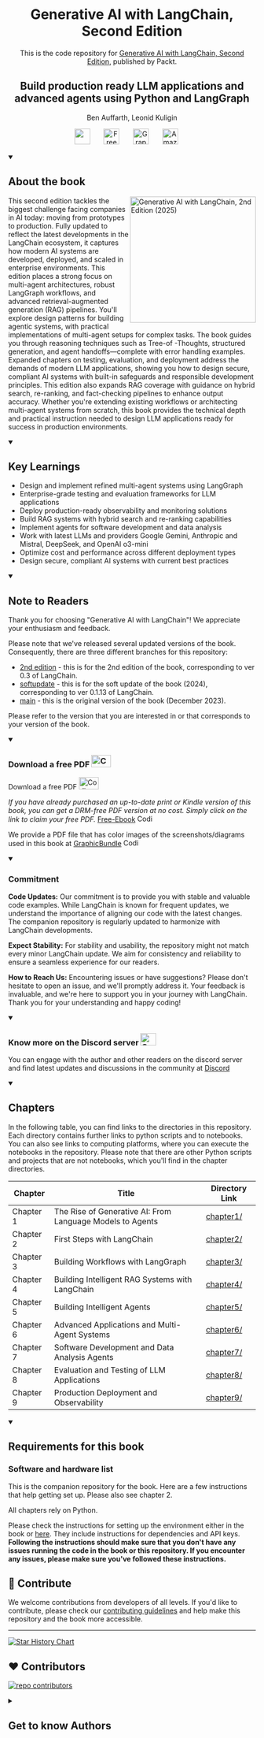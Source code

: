 <h1 align="center">
Generative AI with LangChain, Second Edition</h1>
<p align="center">This is the code repository for <a href ="https://www.packtpub.com/en-us/product/generative-ai-with-langchain-second-edition-9781837022014"> Generative AI with LangChain, Second Edition</a>, published by Packt.
</p>

<h2 align="center">
Build production ready LLM applications and advanced agents using Python and LangGraph 
</h2>
<p align="center">
Ben Auffarth, Leonid Kuligin</p>

<p align="center">
   <a href="https://discord.gg/YQbX5rsc74" alt="Discord" title="Learn more on the Discord server"><img width="32px" src="https://cliply.co/wp-content/uploads/2021/08/372108630_DISCORD_LOGO_400.gif"/></a>
  &#8287;&#8287;&#8287;&#8287;&#8287;
  <a href="https://packt.link/free-ebook/9781837022014"><img width="32px" alt="Free PDF" title="Free PDF" src="https://cdn-icons-png.flaticon.com/512/4726/4726010.png"/></a>
 &#8287;&#8287;&#8287;&#8287;&#8287;
  <a href="https://packt.link/gbp/9781837022014"><img width="32px" alt="Graphic Bundle" title="Graphic Bundle" src="https://cdn-icons-png.flaticon.com/512/2659/2659360.png"/></a>
  &#8287;&#8287;&#8287;&#8287;&#8287;
   <a href="https://amzn.to/4muAqBT"><img width="32px" alt="Amazon" title="Get your copy" src="https://cdn-icons-png.flaticon.com/512/15466/15466027.png"/></a>
  &#8287;&#8287;&#8287;&#8287;&#8287;
</p>
<details open> 
  <summary><h2>About the book</summary>
<a href="https://www.packtpub.com/en-us/product/generative-ai-with-langchain-9781837022014">
<img src="https://content.packt.com/B32363/cover_image_small.jpg" alt="Generative AI with LangChain, 2nd Edition (2025)" height="256px" align="right">
</a>

This second edition tackles the biggest challenge facing companies in AI today: moving from prototypes to production. Fully updated to reflect the latest developments in the LangChain ecosystem, it captures how modern AI systems are developed, deployed, and scaled in enterprise environments. This edition places a strong focus on multi-agent architectures, robust LangGraph workflows, and advanced retrieval-augmented generation (RAG) pipelines.
You'll explore design patterns for building agentic systems, with practical implementations of multi-agent setups for complex tasks. The book guides you through reasoning techniques such as Tree-of -Thoughts, structured generation, and agent handoffs—complete with error handling examples. Expanded chapters on testing, evaluation, and deployment address the demands of modern LLM applications, showing you how to design secure, compliant AI systems with built-in safeguards and responsible development principles. This edition also expands RAG coverage with guidance on hybrid search, re-ranking, and fact-checking pipelines to enhance output accuracy.
Whether you're extending existing workflows or architecting multi-agent systems from scratch, this book provides the technical depth and practical instruction needed to design LLM applications ready for success in production environments.
</details>
<details open> 
  <summary><h2>Key Learnings</summary>

<ul>
<li>Design and implement refined multi-agent systems using LangGraph</li>
<li>Enterprise-grade testing and evaluation frameworks for LLM applications</li>
<li>Deploy production-ready observability and monitoring solutions</li>
<li>Build RAG systems with hybrid search and re-ranking capabilities</li>
<li>Implement agents for software development and data analysis</li>
<li>Work with latest LLMs and providers Google Gemini, Anthropic and Mistral, DeepSeek, and OpenAI o3-mini</li>
<li>Optimize cost and performance across different deployment types</li>
<li>Design secure, compliant AI systems with current best practices</li>
</ul>

  </details>
  <details open>
<summary><h2>Note to Readers</summary>

Thank you for choosing "Generative AI with LangChain"! We appreciate your enthusiasm and feedback.

Please note that we've released several updated versions of the book. Consequently, there are three different branches for this repository: 
* [2nd edition](https://github.com/benman1/generative_ai_with_langchain/tree/second_edition) - this is for the 2nd edition of the book, corresponding to ver 0.3 of LangChain.
* [softupdate](https://github.com/benman1/generative_ai_with_langchain/tree/softupdate) - this is for the soft update of the book (2024), corresponding to ver 0.1.13 of LangChain.
* [main](https://github.com/benman1/generative_ai_with_langchain/tree/main) - this is the original version of the book (December 2023).

Please refer to the version that you are interested in or that corresponds to your version of the book.
</details>

<details open>
<summary><h3>Download a free PDF <img alt="Coding" height="25" width="40" src="https://emergency.com.au/wp-content/uploads/2021/03/free.gif"></summary>
Download a free PDF <img alt="Coding" height="25" width="40" src="https://emergency.com.au/wp-content/uploads/2021/03/free.gif">

_If you have already purchased an up-to-date print or Kindle version of this book, you can get a DRM-free PDF version at no cost. Simply click on the link to claim your free PDF._
[Free-Ebook](https://packt.link/free-ebook/9781837022014) <img alt="Coding" height="15" width="35"  src="https://media.tenor.com/ex_HDD_k5P8AAAAi/habbo-habbohotel.gif">

We  provide a PDF file that has color images of the screenshots/diagrams used in this book at [GraphicBundle](https://packt.link/gbp/9781837022014) <img alt="Coding" height="15" width="35"  src="https://media.tenor.com/ex_HDD_k5P8AAAAi/habbo-habbohotel.gif">
</details>

<details open>
<summary><h3>Commitment</summary>

<b>Code Updates:</b> Our commitment is to provide you with stable and valuable code examples. While LangChain is known for frequent updates, we understand the importance of aligning our code with the latest changes. The companion repository is regularly updated to harmonize with LangChain developments.

<b>Expect Stability:</b> For stability and usability, the repository might not match every minor LangChain update. We aim for consistency and reliability to ensure a seamless experience for our readers. 

<b>How to Reach Us:</b> Encountering issues or have suggestions? Please don't hesitate to open an issue, and we'll promptly address it. Your feedback is invaluable, and we're here to support you in your journey with LangChain.
Thank you for your understanding and happy coding!
</details>

<details open> 
   <summary><h3>Know more on the Discord server <img alt="Coding" height="25" width="32"  src="https://cliply.co/wp-content/uploads/2021/08/372108630_DISCORD_LOGO_400.gif"></summary>

You can engage with the author and other readers on the discord server and find latest updates and discussions in the community at [Discord](https://discord.gg/YQbX5rsc74)
</details>

<details open> 
  <summary><h2>Chapters</summary>

In the following table, you can find links to the directories in this repository. Each directory contains further links to python scripts and to notebooks. You can also see links to computing platforms, where you can execute the notebooks in the repository. Please note that there are other Python scripts and projects that are not notebooks, which you'll find in the chapter directories.

| Chapter | Title | Directory Link |
|---------|-------|----------------|
| Chapter 1 | The Rise of Generative AI: From Language Models to Agents | [chapter1/](./chapter1) |
| Chapter 2 | First Steps with LangChain | [chapter2/](./chapter2) |
| Chapter 3 | Building Workflows with LangGraph | [chapter3/](./chapter3) |
| Chapter 4 | Building Intelligent RAG Systems with LangChain | [chapter4/](./chapter4) |
| Chapter 5 | Building Intelligent Agents | [chapter5/](./chapter5) |
| Chapter 6 | Advanced Applications and Multi-Agent Systems | [chapter6/](./chapter6) |
| Chapter 7 | Software Development and Data Analysis Agents | [chapter7/](./chapter7) |
| Chapter 8 | Evaluation and Testing of LLM Applications | [chapter8/](./chapter8) |
| Chapter 9 | Production Deployment and Observability | [chapter9/](./chapter9) |

</details>


<details open> 
  <summary><h2>Requirements for this book</summary>
  
### Software and hardware list
This is the companion repository for the book. Here are a few instructions that help getting set up. Please also see chapter 2. 

All chapters rely on Python. 

Please check the instructions for setting up the environment either in the book or [here](./SETUP.md). They include instructions for dependencies and API keys. **Following the instructions should make sure that you don't have any issues running the code in the book or this repository. If you encounter any issues, please make sure you've followed these instructions.**


## 👋 Contribute

We welcome contributions from developers of all levels. If you'd like to contribute, please check our [contributing guidelines](./CONTRIBUTING.md) and help make this repository and the book more accessible.

---
[![Star History Chart](https://api.star-history.com/svg?repos=benman1/generative_ai_with_langchain&type=Timeline)](https://star-history.com/#benman1/generative_ai_with_langchain&Date)


## ❤️ Contributors

[![repo contributors](https://contrib.rocks/image?repo=benman1/generative_ai_with_langchain)](https://github.com/benman1/generative_ai_with_langchain/graphs/contributors)


<details> 
  <summary><h2>Get to know Authors</h2></summary>

_Ben Auffarth_ Ben Auffarth is a full-stack data scientist with more than 15 years of work experience. With a background and Ph.D. in computational and cognitive neuroscience, he has designed and conducted wet lab experiments on cell cultures, analyzed experiments with terabytes of data, run brain models on IBM supercomputers with up to 64k cores, built production systems processing hundreds and thousands of transactions per day, and trained language models on a large corpus of text documents. He co-founded and is the former president of Data Science Speakers, London.

_Leonid Kuligin_ Leonid Kuligin is a staff AI engineer at Google Cloud, working on generative AI and classical machine learning solutions (such as demand forecasting or optimization problems). Leonid is one of the key maintainers of Google Cloud integrations on LangChain, and a visiting lecturer at CDTM (TUM and LMU). Prior to Google, Leonid gained more than 20 years of experience in building B2C and B2B applications based on complex machine learning and data processing solutions such as search, maps, and investment management in German, Russian, and US technological, financial, and retail companies.



</details>
